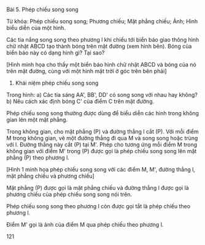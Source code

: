 Bài 5. Phép chiếu song song

Từ khóa: Phép chiếu song song; Phương chiếu; Mặt phẳng chiếu; Ảnh; 
Hình biểu diễn của một hình.

Các tia nắng song song theo phương l 
khi chiếu tới biển báo giao thông hình 
chữ nhật ABCD tạo thành bóng trên mặt 
đường (xem hình bên).
Bóng của biển báo này có dạng hình gì?
Tại sao?

[Hình minh họa cho thấy một biển báo hình chữ nhật ABCD và bóng của nó trên mặt đường, cùng với một hình mặt trời ở góc trên bên phải]

1. Khái niệm phép chiếu song song

Trong hình:
a) Các tia sáng AA', BB', DD' có song song với nhau hay không?
b) Nêu cách xác định bóng C' của điểm C trên mặt đường.

Phép chiếu song song thường được dùng để biểu diễn các hình trong không gian lên một mặt phẳng.

Trong không gian, cho mặt phẳng (P) và đường thẳng l cắt (P). Với mỗi điểm M trong không gian, vẽ một đường thẳng đi qua M và song song hoặc trùng với l. Đường thẳng này cắt (P) tại M'. Phép cho tương ứng mỗi điểm M trong không gian với điểm M' trong (P) được gọi là phép chiếu song song lên mặt phẳng (P) theo phương l.

[Hình 1 minh họa phép chiếu song song với các điểm M, M', đường thẳng l, mặt phẳng chiếu và phương chiếu]

Mặt phẳng (P) được gọi là mặt phẳng chiếu và đường thẳng l được gọi là phương chiếu của phép chiếu song song nói trên.

Phép chiếu song song theo phương l còn được gọi tắt là phép chiếu theo phương l.

Điểm M' gọi là ảnh của điểm M qua phép chiếu theo phương l.

121